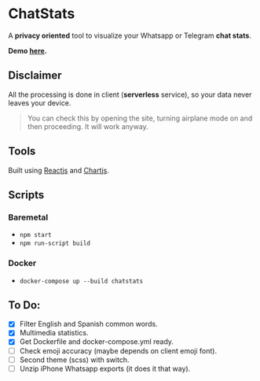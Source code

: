 # ChatStats

A **privacy oriented** tool to visualize your Whatsapp or Telegram **chat stats**.

**Demo [here](chatstats.devve.space).**

## Disclaimer

All the processing is done in client (**serverless** service), so your data never leaves your device.

> You can check this by opening the site, turning airplane mode on and then proceeding. It will work anyway.

## Tools

Built using [Reactjs](https://reactjs.org/) and [Chartjs](https://github.com/jerairrest/react-chartjs-2).

## Scripts

### Baremetal

- `npm start`
- `npm run-script build`

### Docker

- `docker-compose up --build chatstats`

## To Do:

- [x] Filter English and Spanish common words.
- [x] Multimedia statistics.
- [x] Get Dockerfile and docker-compose.yml ready.
- [ ] Check emoji accuracy (maybe depends on client emoji font).
- [ ] Second theme (scss) with switch.
- [ ] Unzip iPhone Whatsapp exports (it does it that way).
